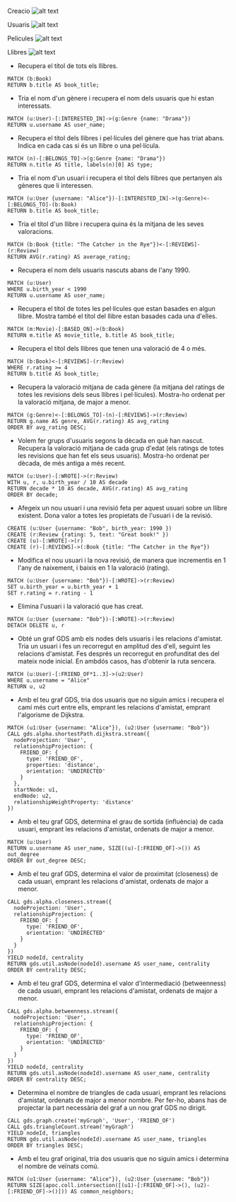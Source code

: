 Creacio 
![alt text](image.png)

Usuaris
![alt text](image-1.png)

Pelicules
![alt text](image-2.png)

Llibres
![alt text](image-3.png)


- Recupera el títol de tots els llibres.
```
MATCH (b:Book)
RETURN b.title AS book_title;
```
- Tria el nom d'un gènere i recupera el nom dels usuaris que hi estan interessats.
```
MATCH (u:User)-[:INTERESTED_IN]->(g:Genre {name: "Drama"})
RETURN u.username AS user_name;
```
- Recupera el títol dels llibres i pel·lícules del gènere que has triat abans. Indica en cada cas si és un llibre o una pel·lícula.
```
MATCH (n)-[:BELONGS_TO]->(g:Genre {name: "Drama"})
RETURN n.title AS title, labels(n)[0] AS type;
```
- Tria el nom d'un usuari i recupera el títol dels llibres que pertanyen als gèneres que li interessen.
```
MATCH (u:User {username: "Alice"})-[:INTERESTED_IN]->(g:Genre)<-[:BELONGS_TO]-(b:Book)
RETURN b.title AS book_title;
```
- Tria el títol d'un llibre i recupera quina és la mitjana de les seves valoracions.
```
MATCH (b:Book {title: "The Catcher in the Rye"})<-[:REVIEWS]-(r:Review)
RETURN AVG(r.rating) AS average_rating;
```
- Recupera el nom dels usuaris nascuts abans de l'any 1990.
```
MATCH (u:User)
WHERE u.birth_year < 1990
RETURN u.username AS user_name;
```
- Recupera el títol de totes les pel·lícules que estan basades en algun llibre. Mostra també el títol del llibre estan basades cada una d'elles.
```
MATCH (m:Movie)-[:BASED_ON]->(b:Book)
RETURN m.title AS movie_title, b.title AS book_title;
```
- Recupera el títol dels llibres que tenen una valoració de 4 o més.
```
MATCH (b:Book)<-[:REVIEWS]-(r:Review)
WHERE r.rating >= 4
RETURN b.title AS book_title;
```
- Recupera la valoració mitjana de cada gènere (la mitjana del ratings de totes les revisions dels seus llibres i pel·lícules). Mostra-ho ordenat per la valoració mitjana, de major a menor.
```
MATCH (g:Genre)<-[:BELONGS_TO]-(n)-[:REVIEWS]->(r:Review)
RETURN g.name AS genre, AVG(r.rating) AS avg_rating
ORDER BY avg_rating DESC;
```
- Volem fer grups d'usuaris segons la dècada en què han nascut. Recupera la valoració mitjana de cada grup d'edat (els ratings de totes les revisions que han fet els seus usuaris). Mostra-ho ordenat per dècada, de més antiga a més recent.
```
MATCH (u:User)-[:WROTE]->(r:Review)
WITH u, r, u.birth_year / 10 AS decade
RETURN decade * 10 AS decade, AVG(r.rating) AS avg_rating
ORDER BY decade;
```
- Afegeix un nou usuari i una revisió feta per aquest usuari sobre un llibre existent. Dona valor a totes les propietats de l'usuari i de la revisió.
```
CREATE (u:User {username: "Bob", birth_year: 1990 })
CREATE (r:Review {rating: 5, text: "Great book!" })
CREATE (u)-[:WROTE]->(r)
CREATE (r)-[:REVIEWS]->(:Book {title: "The Catcher in the Rye"})
```
- Modifica el nou usuari i la nova revisió, de manera que incrementis en 1 l'any de naixement, i baixis en 1 la valoració (rating).
```
MATCH (u:User {username: "Bob"})-[:WROTE]->(r:Review)
SET u.birth_year = u.birth_year + 1
SET r.rating = r.rating - 1
```
- Elimina l'usuari i la valoració que has creat.
```
MATCH (u:User {username: "Bob"})-[:WROTE]->(r:Review)
DETACH DELETE u, r
```
- Obté un graf GDS amb els nodes dels usuaris i les relacions d'amistat. Tria un usuari i fes un recorregut en amplitud des d'ell, seguint les relacions d'amistat. Fes després un recorregut en profunditat des del mateix node inicial. En ambdós casos, has d'obtenir la ruta sencera.
```
MATCH (u:User)-[:FRIEND_OF*1..3]->(u2:User)
WHERE u.username = "Alice"
RETURN u, u2
```
- Amb el teu graf GDS, tria dos usuaris que no siguin amics i recupera el camí més curt entre ells, emprant les relacions d'amistat, emprant l'algorisme de Dijkstra. 
```
MATCH (u1:User {username: "Alice"}), (u2:User {username: "Bob"})
CALL gds.alpha.shortestPath.dijkstra.stream({
  nodeProjection: 'User',
  relationshipProjection: {
    FRIEND_OF: {
      type: 'FRIEND_OF',
      properties: 'distance',
      orientation: 'UNDIRECTED'
    }
  },
  startNode: u1,
  endNode: u2,
  relationshipWeightProperty: 'distance'
})
```
- Amb el teu graf GDS, determina el grau de sortida (influència) de cada usuari, emprant les relacions d'amistat, ordenats de major a menor.
```
MATCH (u:User)
RETURN u.username AS user_name, SIZE((u)-[:FRIEND_OF]->()) AS out_degree
ORDER BY out_degree DESC;
```
- Amb el teu graf GDS, determina el valor de proximitat (closeness) de cada usuari, emprant les relacions d'amistat, ordenats de major a menor.
```
CALL gds.alpha.closeness.stream({
  nodeProjection: 'User',
  relationshipProjection: {
    FRIEND_OF: {
      type: 'FRIEND_OF',
      orientation: 'UNDIRECTED'
    }
  }
})
YIELD nodeId, centrality
RETURN gds.util.asNode(nodeId).username AS user_name, centrality
ORDER BY centrality DESC;
```
- Amb el teu graf GDS, determina el valor d'intermediació (betweenness) de cada usuari, emprant les relacions d'amistat, ordenats de major a menor.
```
CALL gds.alpha.betweenness.stream({
  nodeProjection: 'User',
  relationshipProjection: {
    FRIEND_OF: {
      type: 'FRIEND_OF',
      orientation: 'UNDIRECTED'
    }
  }
})
YIELD nodeId, centrality
RETURN gds.util.asNode(nodeId).username AS user_name, centrality
ORDER BY centrality DESC;
```
- Determina el nombre de triangles de cada usuari, emprant les relacions d'amistat, ordenats de major a menor nombre. Per fer-ho, abans has de projectar la part necessària del graf a un nou graf GDS no dirigit.
```
CALL gds.graph.create('myGraph', 'User', 'FRIEND_OF')
CALL gds.triangleCount.stream('myGraph')
YIELD nodeId, triangles
RETURN gds.util.asNode(nodeId).username AS user_name, triangles
ORDER BY triangles DESC;
```
- Amb el teu graf original, tria dos usuaris que no siguin amics i determina el nombre de veïnats comú.
```
MATCH (u1:User {username: "Alice"}), (u2:User {username: "Bob"})
RETURN SIZE(apoc.coll.intersection([(u1)-[:FRIEND_OF]->(), (u2)-[:FRIEND_OF]->()])) AS common_neighbors;
```
